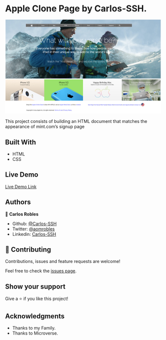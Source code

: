 # Apple Clone Page by Carlos-SSH.

![screenshot](./applepage.png)

This project consists of building an HTML document that matches the appearance of mint.com’s signup page

## Built With

- HTML
- CSS

## Live Demo

[Live Demo Link](https://carlos-ssh.github.io/apple/)



## Authors

👤 **Carlos Robles**

- Github: [@Carlos-SSH](https://github.com/carlos-ssh) 
- Twitter: [@aomrobles](https://twitter.com/AomRobles) 
- Linkedin: [Carlos-SSH](www.linkedin.com/in/carlos-ssh)


## 🤝 Contributing

Contributions, issues and feature requests are welcome!

Feel free to check the [issues page](issues/).

## Show your support

Give a ⭐️ if you like this project!

## Acknowledgments

- Thanks to my Family.
- Thanks to Microverse.

